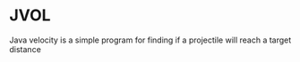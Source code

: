 # JVOL
Java velocity is a simple program for finding if a projectile will reach a target distance  
